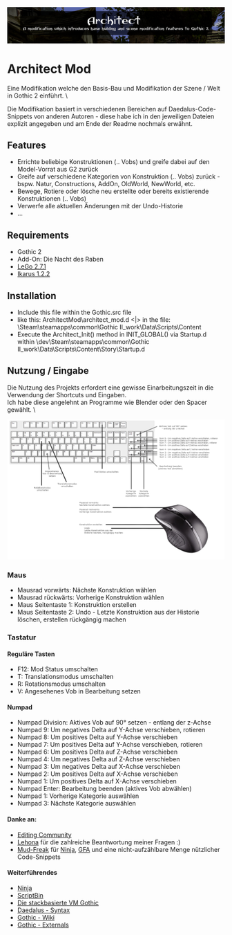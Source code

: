 <img src="docs/architect_g2_banner.png">  

# Architect Mod
Eine Modifikation welche den Basis-Bau und Modifikation der Szene / Welt in Gothic 2 einführt. \

Die Modifikation basiert in verschiedenen Bereichen auf Daedalus-Code-Snippets von anderen Autoren - diese habe ich in den jeweiligen Dateien explizit angegeben und am Ende der Readme nochmals erwähnt.

## Features
- Errichte beliebige Konstruktionen (.. Vobs) und greife dabei auf den Model-Vorrat aus G2 zurück
- Greife auf verschiedene Kategorien von Konstruktion (.. Vobs) zurück - bspw. Natur, Constructions, AddOn, OldWorld, NewWorld, etc. 
- Bewege, Rotiere oder lösche neu erstellte oder bereits existierende Konstruktionen (.. Vobs)
- Verwerfe alle aktuellen Änderungen mit der Undo-Historie
- ...

## Requirements
- Gothic 2 
- Add-On: Die Nacht des Raben
- [LeGo 2.7.1](https://github.com/Lehona/LeGo/releases/tag/v2.7.1)
- [Ikarus 1.2.2](https://github.com/Lehona/Ikarus/releases/tag/v1.2.2)

## Installation
- Include this file within the Gothic.src file
 - like this: ArchitectMod\architect_mod.d <|> in the file: <root>\Steam\steamapps\common\Gothic II\_work\Data\Scripts\Content
- Execute the Architect_Init() method in INIT_GLOBAL() via Startup.d within <root>\dev\Steam\steamapps\common\Gothic II\_work\Data\Scripts\Content\Story\Startup.d

## Nutzung / Eingabe
Die Nutzung des Projekts erfordert eine gewisse Einarbeitungszeit in die Verwendung der Shortcuts und Eingaben. \
Ich habe diese angelehnt an Programme wie Blender oder den Spacer gewählt. \

<img src="docs/architect_g2_usage.png">  

### Maus
- Mausrad vorwärts: Nächste Konstruktion wählen
- Mausrad rückwärts: Vorherige Konstruktion wählen
- Maus Seitentaste 1: Konstruktion erstellen
- Maus Seitentaste 2: Undo - Letzte Konstruktion aus der Historie löschen, erstellen rückgängig machen

### Tastatur 

#### Reguläre Tasten
- F12: Mod Status umschalten
- T: Translationsmodus umschalten
- R: Rotationsmodus umschalten
- V: Angesehenes Vob in Bearbeitung setzen

#### Numpad
- Numpad Division: Aktives Vob auf 90° setzen - entlang der z-Achse
- Numpad 9: Um negatives Delta auf Y-Achse verschieben, rotieren
- Numpad 8: Um positives Delta auf Y-Achse verschieben
- Numpad 7: Um positives Delta auf Y-Achse verschieben, rotieren
- Numpad 6: Um positives Delta auf Z-Achse verschieben
- Numpad 4: Um negatives Delta auf Z-Achse verschieben
- Numpad 3: Um negatives Delta auf X-Achse verschieben
- Numpad 2: Um positives Delta auf X-Achse verschieben
- Numpad 1: Um positives Delta auf X-Achse verschieben
- Numpad Enter: Bearbeitung beenden (aktives Vob abwählen)
- Numpad 1: Vorherige Kategorie auswählen
- Numpad 3: Nächste Kategorie auswählen


#### Danke an:
- [Editing Community](https://forum.worldofplayers.de/forum/forums/104-Editing)
- [Lehona](https://github.com/Lehona/LeGo/) für die zahlreiche Beantwortung meiner Fragen :)
- [Mud-Freak](https://github.com/szapp/) für [Ninja](https://github.com/szapp/Ninja), [GFA](https://github.com/szapp/GothicFreeAim/) und eine nicht-aufzählbare Menge nützlicher Code-Snippets

#### Weiterführendes
- [Ninja](https://forum.worldofplayers.de/forum/threads/1515286-Ninja)
- [ScriptBin](https://forum.worldofplayers.de/forum/threads/1495001-Scriptsammlung-ScriptBin)
- [Die stackbasierte VM Gothic](https://forum.worldofplayers.de/forum/threads/907096-WIP-Tutorial-Fortgeschritten-bis-Experten-Die-Gothic-dat-und-der-Datenstack)
- [Daedalus - Syntax](https://www.worldofgothic.de/modifikation/index.php?go=daedalus)
- [Gothic - Wiki](https://wiki.worldofgothic.de/doku.php)
- [Gothic - Externals](https://www.worldofgothic.de/modifikation/index.php?go=g2functions)
